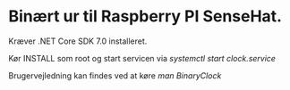 # Binært ur til Raspberry PI SenseHat.

Kræver .NET Core SDK 7.0 installeret.

Kør INSTALL som root og start servicen via <i>systemctl start clock.service</i>

Brugervejledning kan findes ved at køre <i>man BinaryClock</i>